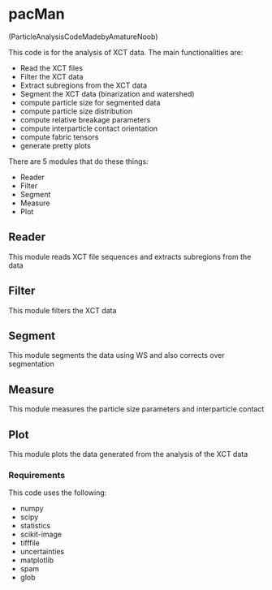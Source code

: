 # pacMan
(ParticleAnalysisCodeMadebyAmatureNoob)

This code is for the analysis of XCT data.
The main functionalities are:
- Read the XCT files
- Filter the XCT data
- Extract subregions from the XCT data
- Segment the XCT data (binarization and watershed)
- compute particle size for segmented data
- compute particle size distribution
- compute relative breakage parameters
- compute interparticle contact orientation
- compute fabric tensors
- generate pretty plots

There are 5 modules that do these things:
- Reader
- Filter
- Segment
- Measure
- Plot

## Reader
This module reads XCT file sequences and extracts subregions from the data

## Filter
This module filters the XCT data

## Segment
This module segments the data using WS and also corrects over segmentation

## Measure
This module measures the particle size parameters and interparticle contact

## Plot
This module plots the data generated from the analysis of the XCT data

### Requirements
This code uses the following:
- numpy
- scipy
- statistics
- scikit-image
- tifffile
- uncertainties
- matplotlib
- spam
- glob



